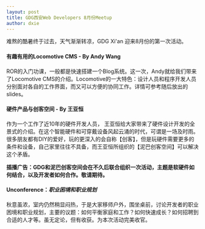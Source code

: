 ```yaml
---
layout: post
title: GDG西安Web Developers 8月份Meetup
author: dxie
---
```


难熬的酷暑终于过去，天气渐渐转凉，GDG Xi'an 迎来8月份的第一次活动。

#### 有趣有用的Locomotive CMS - By Andy Wang

ROR的入门功课，一般都是快速搭建一个Blog系统。这一次，Andy就给我们带来了Locomotive CMS的介绍。Locomotive的一大特色：设计人员和程序开发人员分别面对各自的工作界面，而又可以方便的协同工作。详情可参考随后放出的slides。

#### 硬件产品与创客空间 - By 王亚恒

作为一个工作了近10年的硬件开发人员， 王亚恒给大家带来了硬件设计开发的全景式的介绍。在这个智能硬件和可穿戴设备风起云涌的时代，可谓是一场及时雨。很多朋友都有DIY的爱好，玩的更深入的会自称【创客】，但是玩硬件需要更多的条件和设备，自己家里往往不具备，而王亚恒所组织的【泥巴创客空间】可以解决这个矛盾。

**插播广告：GDG和泥巴创客空间会在不久后联合组织一次活动，主题是软硬件如何结合，以及开发者如何合作。敬请期待。**

#### Unconference：*职业困境和职业规划*

秋意虽浓，室内仍然稍显闷热，于是大家移师户外，围坐桌前，讨论开发者的职业困境和职业规划，主要的议题：如何平衡家庭和工作？如何快速成长？如何招聘到合适的人才等。虽无定论，但有收获。为本次活动完美收官。
